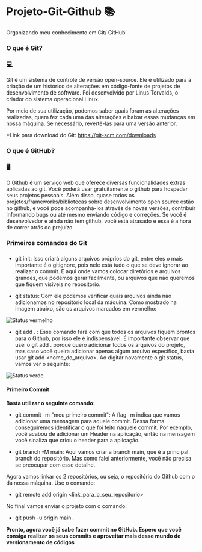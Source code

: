 # Projeto-Git-Github 📚
Organizando meu conhecimento em Git/ GitHub 

### O que é Git? <h3> 💻
  
  Git é um sistema de controle de versão open-source. Ele é utilizado para a criação de um histórico de alterações em código-fonte de projetos de desenvolvimento de software. Foi desenvolvido por Linus Torvalds, o criador do sistema operacional Linux.

Por meio de sua utilização, podemos saber quais foram as alterações realizadas, quem fez cada uma das alterações e baixar essas mudanças em nossa máquina. Se necessário, revertê-las para uma versão anterior.
  
*Link para download do Git: <https://git-scm.com/downloads>
  
  
### O que é GitHub? <h3> 🖥
  
  O Github é um serviço web que oferece diversas funcionalidades extras aplicadas ao git. Você poderá usar gratuitamente o github para hospedar seus projetos pessoais. Além disso, quase todos os projetos/frameworks/bibliotecas sobre desenvolvimento open source estão no github, e você pode acompanhá-los através de novas versões, contribuir informando bugs ou até mesmo enviando código e correções. Se você é desenvolvedor e ainda não tem github, você está atrasado e essa é a hora de correr atrás do prejuízo.

  
  
### Primeiros comandos do Git <h3>
  
  * git init: Isso criará alguns arquivos próprios do git, entre eles o mais importante é o gitignore, pois nele está tudo o que se deve ignorar ao realizar o commit. É aqui onde vamos colocar diretórios e arquivos grandes, que podemos gerar facilmente, ou arquivos que não queremos que fiquem visíveis no repositório.
  
  * git status: Com ele podemos verificar quais arquivos ainda não adicionamos no repositório local da máquina. Como mostrado na imagem abaixo, são os arquivos marcados em vermelho:
  
  ![Status vermelho](https://blog.cod3r.com.br/wp-content/uploads/2021/01/status_vermelho.png)
  
  
  
  
  * git add . : Esse comando fará com que todos os arquivos fiquem prontos para o Github, por isso ele é indispensável. É importante observar que usei o git add . porque quero adicionar todos os arquivos do projeto, mas caso você queira adicionar apenas algum arquivo específico, basta usar git add <nome_do_arquivo>.
  Ao digitar novamente o git status, vamos ver o seguinte:
  
  ![Status verde](https://blog.cod3r.com.br/wp-content/uploads/2021/01/status_verde.png)
  
  
  #### Primeiro Commit <h4>
  
  **Basta utilizar o seguinte comando:**
  
  * git commit -m "meu primeiro commit": A flag -m indica que vamos adicionar uma mensagem para aquele commit. Dessa forma conseguiremos identificar o que foi feito naquele commit. Por exemplo, você acabou de adicionar um Header na aplicação, então na mensagem você sinaliza que criou o header para a aplicação.
  
  
  * git branch -M main: Aqui vamos criar a branch main, que é a principal branch do repositório. Mas como falei anteriormente, você não precisa se preocupar com esse detalhe.
  
  Agora vamos linkar os 2 repositórios, ou seja, o repositório do Github com o da nossa máquina. Use o comando:
  
  * git remote add origin <link_para_o_seu_repositorio>
  
  
  No final vamos enviar o projeto com o comando:
  
  * git push -u origin main.
  
  
  **Pronto, agora você já sabe fazer commit no GitHub. Espero que você consiga realizar os seus commits e aproveitar mais desse mundo de versionamento de códigos**

  
  
  
  
  
  
